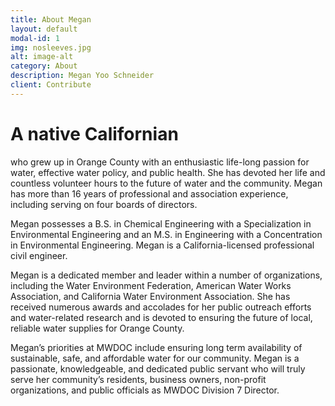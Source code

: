 ```yaml
---
title: About Megan
layout: default
modal-id: 1
img: nosleeves.jpg
alt: image-alt
category: About
description: Megan Yoo Schneider
client: Contribute 
---
```

# A native Californian 

who grew up in Orange County with an enthusiastic life-long passion for water, effective water policy, and public health. She has devoted her life and countless volunteer hours to the future of water and the community. Megan has more than 16 years of professional and association experience, including serving on four boards of directors.

Megan possesses a B.S. in Chemical Engineering with a Specialization in Environmental Engineering and an M.S. in Engineering with a Concentration in Environmental Engineering. Megan is a California-licensed professional civil engineer. 

Megan is a dedicated member and leader within a number of organizations, including the Water Environment Federation, American Water Works Association, and California Water Environment Association. She has received numerous awards and accolades for her public outreach efforts and water-related research and is devoted to ensuring the future of local, reliable water supplies for Orange County. 

Megan’s priorities at MWDOC include ensuring long term availability of sustainable, safe, and affordable water for our community. Megan is a passionate, knowledgeable, and dedicated public servant who will truly serve her community’s residents, business owners, non-profit organizations, and public officials as MWDOC Division 7 Director.